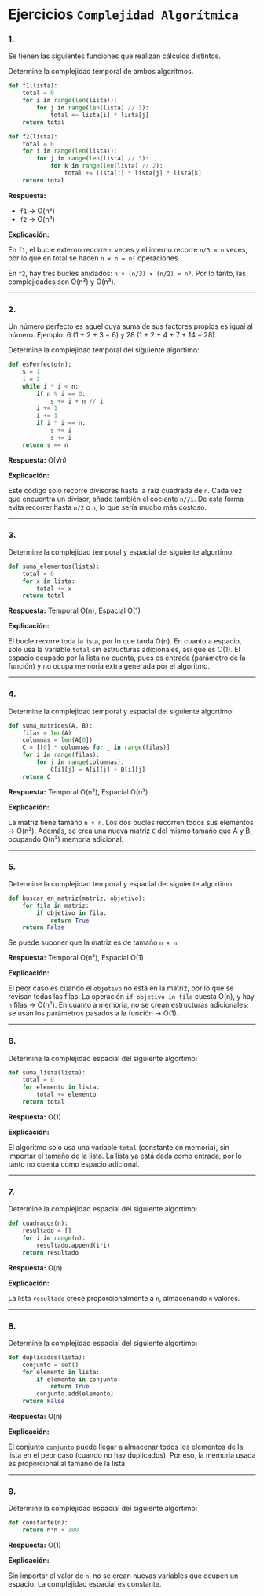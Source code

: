 # Ejercicios `Complejidad Algorítmica`
### 1.
Se tienen las siguientes funciones que realizan cálculos distintos.

Determine la complejidad temporal de ambos algoritmos.
```python
def f1(lista):
    total = 0
    for i in range(len(lista)):
        for j in range(len(lista) // 3):
            total += lista[i] * lista[j]
    return total
```

```python
def f2(lista):
    total = 0
    for i in range(len(lista)):
        for j in range(len(lista) // 3):
            for k in range(len(lista) // 2):
                total += lista[i] * lista[j] * lista[k]
    return total
```

**Respuesta:**
* `f1` → O(n²)
* `f2` → O(n³)

**Explicación:**

En `f1`, el bucle externo recorre `n` veces y el interno recorre `n/3 ≈ n` veces, por lo que en total se hacen `n × n = n²` operaciones.

En `f2`, hay tres bucles anidados: `n × (n/3) × (n/2) ≈ n³`. Por lo tanto, las complejidades son O(n²) y O(n³).

---

### 2.
Un número perfecto es aquel cuya suma de sus factores propios es igual al número. Ejemplo: 6 (1 + 2 + 3 = 6) y 28 (1 + 2 + 4 + 7 + 14 = 28).

Determine la complejidad temporal del siguiente algortimo:
```python
def esPerfecto(n):
    s = 1
    i = 2
    while i * i < n:
        if n % i == 0:
            s += i + n // i
        i += 1
        i += 1
        if i * i == n:
            s += i
            s += i
    return s == n
```

**Respuesta:** O(√n)

**Explicación:**

Este código solo recorre divisores hasta la raíz cuadrada de `n`. Cada vez que encuentra un divisor, añade también el cociente `n//i`. De esta forma evita recorrer hasta `n/2` o `n`, lo que sería mucho más costoso.

---

### 3.
Determine la complejidad temporal y espacial del siguiente algortimo:
```python
def suma_elementos(lista):
    total = 0
    for x in lista:
        total += x
    return total
```

**Respuesta:** Temporal O(n), Espacial O(1)

**Explicación:**

El bucle recorre toda la lista, por lo que tarda O(n).
En cuanto a espacio, solo usa la variable `total` sin estructuras adicionales, así que es O(1). El espacio ocupado por la lista no cuenta, pues es entrada (parámetro de la función) y no ocupa memoria extra generada por el algoritmo.

---

### 4.
Determine la complejidad temporal y espacial del siguiente algortimo:
```python
def suma_matrices(A, B):
    filas = len(A)
    columnas = len(A[0])
    C = [[0] * columnas for _ in range(filas)]
    for i in range(filas):
        for j in range(columnas):
            C[i][j] = A[i][j] + B[i][j]
    return C
```
**Respuesta:** Temporal O(n²), Espacial O(n²)

**Explicación:**

La matriz tiene tamaño `n × n`. Los dos bucles recorren todos sus elementos → O(n²).
Además, se crea una nueva matriz `C` del mismo tamaño que A y B, ocupando O(n²) memoria adicional.

---

### 5.
Determine la complejidad temporal y espacial del siguiente algortimo:
```python
def buscar_en_matriz(matriz, objetivo):
    for fila in matriz:
        if objetivo in fila:
            return True
    return False
```
Se puede suponer que la matriz es de tamaño `n × n`.

**Respuesta:** Temporal O(n²), Espacial O(1)

**Explicación:**

El peor caso es cuando el `objetivo` no está en la matriz, por lo que se revisan todas las filas. La operación `if objetivo in fila` cuesta O(n), y hay `n` filas → O(n²).
En cuanto a memoria, no se crean estructuras adicionales; se usan los parámetros pasados a la función → O(1).

---

### 6.
Determine la complejidad espacial del siguiente algortimo:
```python
def suma_lista(lista):
    total = 0
    for elemento in lista:
        total += elemento
    return total
```

**Respuesta:** O(1)

**Explicación:**

El algoritmo solo usa una variable `total` (constante en memoria), sin importar el tamaño de la lista. La lista ya está dada como entrada, por lo tanto no cuenta como espacio adicional.

---

### 7.
Determine la complejidad espacial del siguiente algortimo:
```python
def cuadrados(n):
    resultado = []
    for i in range(n):
        resultado.append(i*i)
    return resultado
```

**Respuesta:** O(n)

**Explicación:**

La lista `resultado` crece proporcionalmente a `n`, almacenando `n` valores.

---

### 8.
Determine la complejidad espacial del siguiente algortimo:
```python
def duplicados(lista):
    conjunto = set()
    for elemento in lista:
        if elemento in conjunto:
            return True
        conjunto.add(elemento)
    return False
```

**Respuesta:** O(n)

**Explicación:**

El conjunto `conjunto` puede llegar a almacenar todos los elementos de la lista en el peor caso (cuando no hay duplicados). Por eso, la memoria usada es proporcional al tamaño de la lista.

---

### 9.
Determine la complejidad espacial del siguiente algortimo:
```python
def constante(n):
    return n*n + 100
```

**Respuesta:** O(1)

**Explicación:**

Sin importar el valor de `n`, no se crean nuevas variables que ocupen un espacio. La complejidad espacial es constante.